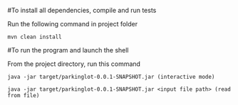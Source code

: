 #To install all dependencies, compile and run tests

Run the following command in project folder

```mvn clean install```

#To run the program and launch the shell

From the project directory, run this command

```java -jar target/parkinglot-0.0.1-SNAPSHOT.jar (interactive mode)```


```java -jar target/parkinglot-0.0.1-SNAPSHOT.jar <input file path> (read from file)```
